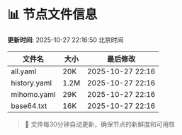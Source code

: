 # 📊 节点文件信息

**更新时间**: 2025-10-27 22:16:50 北京时间

| 文件名 | 大小 | 最后修改 |
|--------|------|----------|
| all.yaml | 20K | 2025-10-27 22:16 |
| history.yaml | 1.2M | 2025-10-27 22:16 |
| mihomo.yaml | 29K | 2025-10-27 22:16 |
| base64.txt | 16K | 2025-10-27 22:16 |

> 🔄 文件每30分钟自动更新，确保节点的新鲜度和可用性
